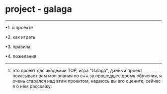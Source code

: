 # project - galaga
_____________________
•1. о проекте

•2. как играть

•3. правила

•4. пожелания
_____________________

1. это проект для академии  TOP, игра "Galaga", данный проект показывает вам мои знания по c++ за прошедшее время обучения, я очень старался над этим проектом, надеюсь вы его оцените, сейчас я о нём расскажу:
